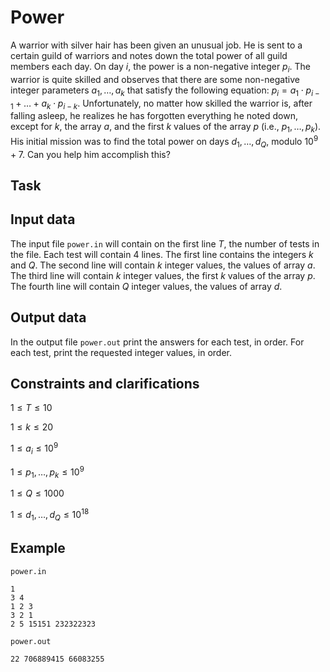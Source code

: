 # Power

A warrior with silver hair has been given an unusual job. He is sent to a certain guild of warriors and notes down the total power of all guild members each day. On day $i$, the power is a non-negative integer $p_i$. The warrior is quite skilled and observes that there are some non-negative integer parameters $a_1, \dots, a_k$ that satisfy the following equation: $p_i = a_1 \cdot p_{i-1} + \dots + a_k \cdot p_{i-k}$. Unfortunately, no matter how skilled the warrior is, after falling asleep, he realizes he has forgotten everything he noted down, except for $k$, the array $a$, and the first $k$ values of the array $p$ (i.e., $p_1, \dots, p_k$). His initial mission was to find the total power on days $d_1, \dots, d_Q$, modulo $10^9 + 7$. Can you help him accomplish this?

## Task

## Input data

The input file `power.in` will contain on the first line $T$, the number of tests in the file. Each test will contain 4 lines. The first line contains the integers $k$ and $Q$. The second line will contain $k$ integer values, the values of array $a$. The third line will contain $k$ integer values, the first $k$ values of the array $p$. The fourth line will contain $Q$ integer values, the values of array $d$.

## Output data

In the output file `power.out` print the answers for each test, in order. For each test, print the requested integer values, in order.

## Constraints and clarifications

$1 \leq T \leq 10$

$1 \leq k \leq 20$

$1 \leq a_i \leq 10^9$

$1 \leq p_1, \dots, p_k \leq 10^9$

$1 \leq Q \leq 1000$

$1 \leq d_1, \dots, d_Q \leq 10^{18}$

## Example

`power.in`
```
1
3 4
1 2 3
3 2 1
2 5 15151 232322323
```

`power.out`
```
22 706889415 66083255
```